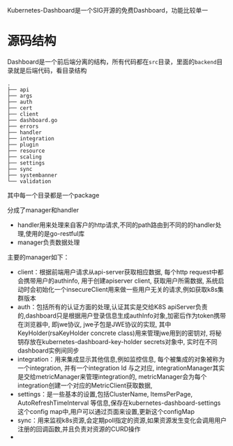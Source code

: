 Kubernetes-Dashboard是一个SIG开源的免费Dashboard，功能比较单一

# 源码结构

Dashboard是一个前后端分离的结构，所有代码都在`src`目录，里面的`backend`目录就是后端代码，看目录结构

```
.
├── api
├── args
├── auth
├── cert
├── client
├── dashboard.go
├── errors
├── handler
├── integration
├── plugin
├── resource
├── scaling
├── settings
├── sync
├── systembanner
└── validation
```

其中每一个目录都是一个package

分成了manager和handler

- handler用来处理来自客户的http请求,不同的path路由到不同的的handler处理,使用的是go-restful库
- manager负责数据处理

主要的manager如下：

- client：根据前端用户请求从api-server获取相应数据, 每个http request中都会携带用户的authinfo, 用于创建apiserver client, 获取用户所需数据, 系统启动时会初始化一个insecureClient用来做一些用户无关的请求,例如获取k8s集群版本
- auth：包括所有的认证方面的处理,认证其实是交给K8S apiServer负责的,dashboard只是根据用户登录信息生成authInfo对象,加密后作为token携带在浏览器中, 即jwe协议, jwe子包是JWE协议的实现, 其中KeyHolder(rsaKeyHolder concrete class)用来管理jwe用到的密钥对, 将秘钥存放在kubernetes-dashboard-key-holder secrets对象中, 实时在不同dashboard实例间同步
- integration：用来集成显示其他信息,例如监控信息, 每个被集成的对象被称为一个integration, 并有一个integration Id 与之对应, integrationManager其实是交给metricManager来管理integration的, metricManager会为每个integration创建一个对应的MetricClient获取数据,
- settings：是一些基本的设置,包括ClusterName, ItemsPerPage, AutoRefreshTimeInterval 等信息,保存在kubernetes-dashboard-settings 这个config map中,用户可以通过页面来设置,更新这个configMap
- sync：用来监视k8s资源,会定期poll指定的资源,如果资源发生变化会调用用户注册的回调函数,并且负责对资源的CURD操作
- 